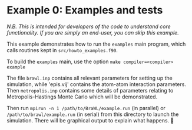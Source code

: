 # Example 0: Examples and tests

*N.B.* _This is intended for developers of the code to understand core functionality. If you are simply an end-user, you can skip this example._

This example demonstrates how to run the `examples` main program, which calls routines kept in `src/howto_examples.f90`.

To build the `examples` main, use the option `make compiler=<compiler> example`

The file `brawl.inp` contains all relevant parameters for setting up the simulation, while 'epis.vij' contains the atom-atom interaction parameters. Then `metropolis.inp` contains some details of parameters relating to Metropolis-Hastings Monte Carlo which will be demonstrated.

Then run `mpirun -n 1 /path/to/BraWL/example.run` (in parallel) or `/path/to/brawl/example.run` (in serial) from this directory to launch the simulation. There will be graphical output to explain what happens. 🙂
